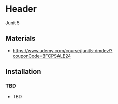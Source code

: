# Header

Junit 5

## Materials

* https://www.udemy.com/course/junit5-dmdev/?couponCode=BFCPSALE24

## Installation

### TBD

* TBD